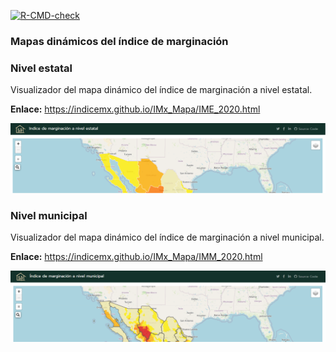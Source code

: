 <!-- README.md is generated from README.Rmd. Please edit that file -->

<!-- badges: start -->

[![R-CMD-check](https://github.com/r-lib/usethis/actions/workflows/R-CMD-check.yaml/badge.svg)](https://github.com/r-lib/usethis/actions/workflows/R-CMD-check.yaml)

<!-- badges: end -->

### Mapas dinámicos del índice de marginación

### Nivel estatal

Visualizador del mapa dinámico del índice de marginación a nivel estatal.

**Enlace:** <https://indicemx.github.io/IMx_Mapa/IME_2020.html>

![](https://github.com/IndiceMx/IMx_Mapa/blob/main/img/img01.png?raw=true)

### Nivel municipal

Visualizador del mapa dinámico del índice de marginación a nivel municipal.

**Enlace:** <https://indicemx.github.io/IMx_Mapa/IMM_2020.html>

![](https://github.com/IndiceMx/IMx_Mapa/blob/main/img/img02.png?raw=true)
